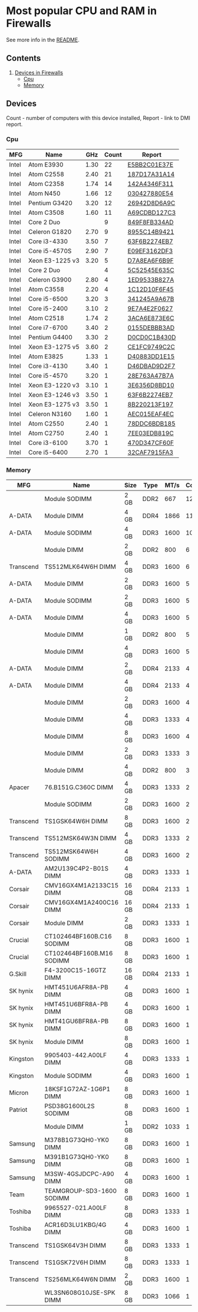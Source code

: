 Most popular CPU and RAM in Firewalls
=====================================

See more info in the [README](https://github.com/bsdhw/DMI).

Contents
--------

1. [ Devices in Firewalls ](#devices)
   * [ Cpu ](#cpu)
   * [ Memory ](#memory)

Devices
-------

Count  - number of computers with this device installed,
Report - link to DMI report.

### Cpu

| MFG        | Name                             | GHz  | Count | Report |
|------------|----------------------------------|------|-------|--------|
| Intel      | Atom E3930                       | 1.30 | 22    | [E5BB2C01E37E](<Firewall/Sophos/XG/XG/E5BB2C01E37E>) |
| Intel      | Atom C2558                       | 2.40 | 21    | [187D17A31A14](<Firewall/Others/Others/Others/187D17A31A14>) |
| Intel      | Atom C2358                       | 1.74 | 14    | [142A4346F311](<Firewall/Barracuda Networks/Barracuda/Barracuda NG Firewall F18/142A4346F311>) |
| Intel      | Atom N450                        | 1.66 | 12    | [030427880E54](<Firewall/Sophos/UTM/UTM/030427880E54>) |
| Intel      | Pentium G3420                    | 3.20 | 12    | [26942D8D6A9C](<Firewall/Sophos/SG/SG/26942D8D6A9C>) |
| Intel      | Atom C3508                       | 1.60 | 11    | [A69CDBD127C3](<Firewall/Sophos/SG/SG/A69CDBD127C3>) |
| Intel      | Core 2 Duo                       |      | 9     | [849F8FB334AD](<Firewall/Sophos/UTM/UTM/849F8FB334AD>) |
| Intel      | Celeron G1820                    | 2.70 | 9     | [8955C14B9421](<Firewall/Sophos/SG/SG/8955C14B9421>) |
| Intel      | Core i3-4330                     | 3.50 | 7     | [63F6B2274EB7](<Firewall/Sophos/SG/SG/63F6B2274EB7>) |
| Intel      | Core i5-4570S                    | 2.90 | 7     | [E09EF3162DF3](<Firewall/Sophos/SG/SG/E09EF3162DF3>) |
| Intel      | Xeon E3-1225 v3                  | 3.20 | 5     | [D7A8EA6F6B9F](<Firewall/Sophos/SG/SG/D7A8EA6F6B9F>) |
| Intel      | Core 2 Duo                       |      | 4     | [5C52545E635C](<Firewall/Sophos/UTM/UTM/5C52545E635C>) |
| Intel      | Celeron G3900                    | 2.80 | 4     | [1ED9533B827A](<Firewall/Sophos/SG/SG/1ED9533B827A>) |
| Intel      | Atom C3558                       | 2.20 | 4     | [1C12D10F6F45](<Firewall/Sophos/SG/SG/1C12D10F6F45>) |
| Intel      | Core i5-6500                     | 3.20 | 3     | [341245A9A67B](<Firewall/Sophos/SG/SG/341245A9A67B>) |
| Intel      | Core i5-2400                     | 3.10 | 2     | [9E7A4E2F0627](<Firewall/Sophos/UTM/UTM/9E7A4E2F0627>) |
| Intel      | Atom C2518                       | 1.74 | 2     | [3ACA6E873E6C](<Firewall/Others/Others/Others/3ACA6E873E6C>) |
| Intel      | Core i7-6700                     | 3.40 | 2     | [0155DEBBB3AD](<Firewall/Sophos/SG/SG/0155DEBBB3AD>) |
| Intel      | Pentium G4400                    | 3.30 | 2     | [D0CD0C1B430D](<Firewall/Sophos/SG/SG/D0CD0C1B430D>) |
| Intel      | Xeon E3-1275 v5                  | 3.60 | 2     | [CE1FC9749C2C](<Firewall/Sophos/SG/SG/CE1FC9749C2C>) |
| Intel      | Atom E3825                       | 1.33 | 1     | [D40883DD1E15](<Firewall/Silver Peak Systems/Network/Network Appliance Platform/D40883DD1E15>) |
| Intel      | Core i3-4130                     | 3.40 | 1     | [D46DBAD9D2F7](<Firewall/Sophos/SG/SG/D46DBAD9D2F7>) |
| Intel      | Core i5-4570                     | 3.20 | 1     | [28E763A47B7A](<Firewall/Sophos/SG/SG/28E763A47B7A>) |
| Intel      | Xeon E3-1220 v3                  | 3.10 | 1     | [3E6356D8BD10](<Firewall/Sophos/SG/SG/3E6356D8BD10>) |
| Intel      | Xeon E3-1246 v3                  | 3.50 | 1     | [63F6B2274EB7](<Firewall/Sophos/SG/SG/63F6B2274EB7>) |
| Intel      | Xeon E3-1275 v3                  | 3.50 | 1     | [8B220213F197](<Firewall/Sophos/XG/XG/8B220213F197>) |
| Intel      | Celeron N3160                    | 1.60 | 1     | [AEC015EAF4EC](<Firewall/Firewalla/FirewallaGold/FirewallaGold/AEC015EAF4EC>) |
| Intel      | Atom C2550                       | 2.40 | 1     | [78DDC6BDB185](<Firewall/Thomas-Krenn.AG/P9/P9A-I-2550-4L/78DDC6BDB185>) |
| Intel      | Atom C2750                       | 2.40 | 1     | [7EE03EDB819C](<Firewall/Thomas-Krenn.AG/P9/P9A-I-C2750-4L/7EE03EDB819C>) |
| Intel      | Core i3-6100                     | 3.70 | 1     | [470D347CF60F](<Firewall/Sophos/SG/SG/470D347CF60F>) |
| Intel      | Core i5-6400                     | 2.70 | 1     | [32CAF7915FA3](<Firewall/Sophos/SG/SG/32CAF7915FA3>) |

### Memory

| MFG        | Name                         | Size     | Type | MT/s | Count | Report |
|------------|------------------------------|----------|------|------|-------|--------|
|            | Module SODIMM                | 2 GB     | DDR2 | 667  | 12    | [030427880E54](<Firewall/Sophos/UTM/UTM/030427880E54>) |
| A-DATA     | Module DIMM                  | 4 GB     | DDR4 | 1866 | 11    | [A69CDBD127C3](<Firewall/Sophos/SG/SG/A69CDBD127C3>) |
| A-DATA     | Module SODIMM                | 4 GB     | DDR3 | 1600 | 10    | [F3E9F6363666](<Firewall/Sophos/SG/SG/F3E9F6363666>) |
|            | Module DIMM                  | 2 GB     | DDR2 | 800  | 6     | [849F8FB334AD](<Firewall/Sophos/UTM/UTM/849F8FB334AD>) |
| Transcend  | TS512MLK64W6H DIMM           | 4 GB     | DDR3 | 1600 | 6     | [1592D21853FE](<Firewall/Sophos/SG/SG/1592D21853FE>) |
| A-DATA     | Module DIMM                  | 2 GB     | DDR3 | 1600 | 5     | [BAAAB1B0887C](<Firewall/Sophos/SG/SG/BAAAB1B0887C>) |
| A-DATA     | Module SODIMM                | 2 GB     | DDR3 | 1600 | 5     | [8F6776C0653D](<Firewall/Sophos/SG/SG/8F6776C0653D>) |
| A-DATA     | Module DIMM                  | 4 GB     | DDR3 | 1600 | 5     | [BAAAB1B0887C](<Firewall/Sophos/SG/SG/BAAAB1B0887C>) |
|            | Module DIMM                  | 1 GB     | DDR2 | 800  | 5     | [8212C6F20BD6](<Firewall/Sophos/UTM/UTM/8212C6F20BD6>) |
|            | Module DIMM                  | 4 GB     | DDR3 | 1600 | 5     | [565D06ED3C8E](<Firewall/Sophos/SG/SG/565D06ED3C8E>) |
| A-DATA     | Module DIMM                  | 2 GB     | DDR4 | 2133 | 4     | [1C12D10F6F45](<Firewall/Sophos/SG/SG/1C12D10F6F45>) |
| A-DATA     | Module DIMM                  | 4 GB     | DDR4 | 2133 | 4     | [1C12D10F6F45](<Firewall/Sophos/SG/SG/1C12D10F6F45>) |
|            | Module DIMM                  | 2 GB     | DDR3 | 1600 | 4     | [565D06ED3C8E](<Firewall/Sophos/SG/SG/565D06ED3C8E>) |
|            | Module DIMM                  | 4 GB     | DDR3 | 1333 | 4     | [7EC69273EEA2](<Firewall/Sophos/SG/SG/7EC69273EEA2>) |
|            | Module DIMM                  | 8 GB     | DDR3 | 1600 | 4     | [D7A8EA6F6B9F](<Firewall/Sophos/SG/SG/D7A8EA6F6B9F>) |
|            | Module DIMM                  | 2 GB     | DDR3 | 1333 | 3     | [142A4346F311](<Firewall/Barracuda Networks/Barracuda/Barracuda NG Firewall F18/142A4346F311>) |
|            | Module DIMM                  | 4 GB     | DDR2 | 800  | 3     | [E9C59B310E4D](<Firewall/Sophos/UTM/UTM/E9C59B310E4D>) |
| Apacer     | 76.B151G.C360C DIMM          | 4 GB     | DDR3 | 1333 | 2     | [9E7A4E2F0627](<Firewall/Sophos/UTM/UTM/9E7A4E2F0627>) |
|            | Module SODIMM                | 2 GB     | DDR3 | 1600 | 2     | [78DDC6BDB185](<Firewall/Thomas-Krenn.AG/P9/P9A-I-2550-4L/78DDC6BDB185>) |
| Transcend  | TS1GSK64W6H DIMM             | 8 GB     | DDR3 | 1600 | 2     | [5129D737B158](<Firewall/Others/Others/Others/5129D737B158>) |
| Transcend  | TS512MSK64W3N DIMM           | 4 GB     | DDR3 | 1333 | 2     | [3508278E7E4A](<Firewall/Others/Others/Others/3508278E7E4A>) |
| Transcend  | TS512MSK64W6H SODIMM         | 4 GB     | DDR3 | 1600 | 2     | [E5BB2C01E37E](<Firewall/Sophos/XG/XG/E5BB2C01E37E>) |
| A-DATA     | AM2U139C4P2-B01S DIMM        | 4 GB     | DDR3 | 1333 | 1     | [BCDD9030AC6B](<Firewall/Sophos/SG/SG/BCDD9030AC6B>) |
| Corsair    | CMV16GX4M1A2133C15 DIMM      | 16 GB    | DDR4 | 2133 | 1     | [F6C65DDB48FD](<Firewall/Sophos/XG/XG/F6C65DDB48FD>) |
| Corsair    | CMV16GX4M1A2400C16 DIMM      | 16 GB    | DDR4 | 2133 | 1     | [0155DEBBB3AD](<Firewall/Sophos/SG/SG/0155DEBBB3AD>) |
| Corsair    | Module DIMM                  | 2 GB     | DDR3 | 1333 | 1     | [D7D17C61CB70](<Firewall/Barracuda Networks/Barracuda/Barracuda NG Firewall F18/D7D17C61CB70>) |
| Crucial    | CT102464BF160B.C16 SODIMM    | 8 GB     | DDR3 | 1600 | 1     | [B05B34446A45](<Firewall/Sophos/XG/XG/B05B34446A45>) |
| Crucial    | CT102464BF160B.M16 SODIMM    | 8 GB     | DDR3 | 1600 | 1     | [810780DBBB1C](<Firewall/Sophos/SG/SG/810780DBBB1C>) |
| G.Skill    | F4-3200C15-16GTZ DIMM        | 16 GB    | DDR4 | 2133 | 1     | [341245A9A67B](<Firewall/Sophos/SG/SG/341245A9A67B>) |
| SK hynix   | HMT451U6AFR8A-PB DIMM        | 4 GB     | DDR3 | 1600 | 1     | [09FB2FA3A064](<Firewall/Sophos/SG/SG/09FB2FA3A064>) |
| SK hynix   | HMT451U6BFR8A-PB DIMM        | 4 GB     | DDR3 | 1600 | 1     | [09FB2FA3A064](<Firewall/Sophos/SG/SG/09FB2FA3A064>) |
| SK hynix   | HMT41GU6BFR8A-PB DIMM        | 8 GB     | DDR3 | 1600 | 1     | [63F6B2274EB7](<Firewall/Sophos/SG/SG/63F6B2274EB7>) |
| SK hynix   | Module DIMM                  | 8 GB     | DDR3 | 1600 | 1     | [8D23A9E783ED](<Firewall/Sophos/SG/SG/8D23A9E783ED>) |
| Kingston   | 9905403-442.A00LF DIMM       | 4 GB     | DDR3 | 1333 | 1     | [3E6356D8BD10](<Firewall/Sophos/SG/SG/3E6356D8BD10>) |
| Kingston   | Module SODIMM                | 4 GB     | DDR3 | 1600 | 1     | [DA8FF58CC73B](<Firewall/Sophos/XG/XG/DA8FF58CC73B>) |
| Micron     | 18KSF1G72AZ-1G6P1 DIMM       | 8 GB     | DDR3 | 1600 | 1     | [CF3530F1EDC6](<Firewall/Sophos/SG/SG/CF3530F1EDC6>) |
| Patriot    | PSD38G1600L2S SODIMM         | 8 GB     | DDR3 | 1600 | 1     | [FD2E6D2D46ED](<Firewall/Sophos/XG/XG/FD2E6D2D46ED>) |
|            | Module DIMM                  | 1 GB     | DDR2 | 1033 | 1     | [9A3D43E836BF](<Firewall/Sophos/UTM/UTM/9A3D43E836BF>) |
| Samsung    | M378B1G73QH0-YK0 DIMM        | 8 GB     | DDR3 | 1600 | 1     | [8D23A9E783ED](<Firewall/Sophos/SG/SG/8D23A9E783ED>) |
| Samsung    | M391B1G73QH0-YK0 DIMM        | 8 GB     | DDR3 | 1600 | 1     | [5F7E7B5950DF](<Firewall/Others/Others/Others/5F7E7B5950DF>) |
| Samsung    | M3SW-4GSJDCPC-A90 DIMM       | 4 GB     | DDR3 | 1600 | 1     | [CBCF2010EEA7](<Firewall/CloudGenix/ion/ion 2000/CBCF2010EEA7>) |
| Team       | TEAMGROUP-SD3-1600 SODIMM    | 8 GB     | DDR3 | 1600 | 1     | [F96A015C87A1](<Firewall/Sophos/XG/XG/F96A015C87A1>) |
| Toshiba    | 9965527-021.A00LF DIMM       | 8 GB     | DDR3 | 1333 | 1     | [3D71DCC655DC](<Firewall/Lanner/Others/Others/3D71DCC655DC>) |
| Toshiba    | ACR16D3LU1KBG/4G DIMM        | 4 GB     | DDR3 | 1600 | 1     | [7ECDF6C75B27](<Firewall/Sophos/SG/SG/7ECDF6C75B27>) |
| Transcend  | TS1GSK64V3H DIMM             | 8 GB     | DDR3 | 1333 | 1     | [187D17A31A14](<Firewall/Others/Others/Others/187D17A31A14>) |
| Transcend  | TS1GSK72V6H DIMM             | 8 GB     | DDR3 | 1333 | 1     | [3ACA6E873E6C](<Firewall/Others/Others/Others/3ACA6E873E6C>) |
| Transcend  | TS256MLK64W6N DIMM           | 2 GB     | DDR3 | 1600 | 1     | [800EEE8DD7B1](<Firewall/Sophos/SG/SG/800EEE8DD7B1>) |
|            | WL3SN608G10JSE-SPK DIMM      | 8 GB     | DDR3 | 1066 | 1     | [D40883DD1E15](<Firewall/Silver Peak Systems/Network/Network Appliance Platform/D40883DD1E15>) |

